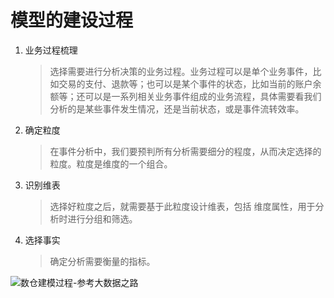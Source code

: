 # 模型的建设过程

1. 业务过程梳理
    > 选择需要进行分析决策的业务过程。业务过程可以是单个业务事件，比如交易的支付、退款等；也可以是某个事件的状态，比如当前的账户余额等；还可以是一系列相关业务事件组成的业务流程，具体需要看我们分析的是某些事件发生情况，还是当前状态，或是事件流转效率。
2. 确定粒度
    > 在事件分析中，我们要预判所有分析需要细分的程度，从而决定选择的粒度。粒度是维度的一个组合。

3. 识别维表
    > 选择好粒度之后，就需要基于此粒度设计维表，包括
维度属性，用于分析时进行分组和筛选。

4. 选择事实
    > 确定分析需要衡量的指标。

![数仓建模过程-参考大数据之路](https://oss.dataown.cn/data/2020/9/824027e9a1fc8dc1.png)